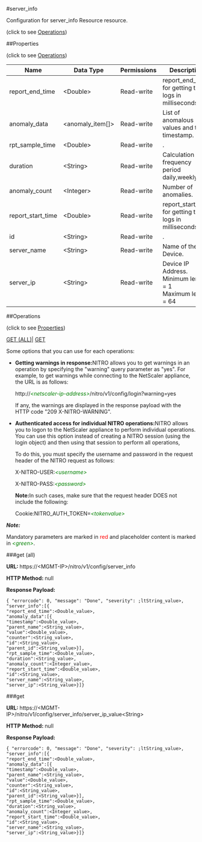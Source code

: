 #server_info



Configuration for server_info Resource resource.

<span>(click to see [Operations](#operations))</span>



##Properties 

<span>(click to see [Operations](#operations))</span>





<table><thead><tr><th>Name</th><th>Data Type</th><th>Permissions</th><th>Description</th></tr></thead><tbody><tr><td>report_end_time</td><td>&lt;Double></td><td>Read-write</td><td>report_end_time for getting the logs in milliseconds.</td></tr><tr><td>anomaly_data</td><td>&lt;anomaly_item[]></td><td>Read-write</td><td>List of anomalous values and their timestamp.</td></tr><tr><td>rpt_sample_time</td><td>&lt;Double></td><td>Read-write</td><td>.</td></tr><tr><td>duration</td><td>&lt;String></td><td>Read-write</td><td>Calculation frequency period daily,weekly etc.</td></tr><tr><td>anomaly_count</td><td>&lt;Integer></td><td>Read-write</td><td>Number of anomalies.</td></tr><tr><td>report_start_time</td><td>&lt;Double></td><td>Read-write</td><td>report_start_time for getting the logs in milliseconds.</td></tr><tr><td>id</td><td>&lt;String></td><td>Read-write</td><td>.</td></tr><tr><td>server_name</td><td>&lt;String></td><td>Read-write</td><td>Name of the Device.</td></tr><tr><td>server_ip</td><td>&lt;String></td><td>Read-write</td><td>Device IP Address.<br>Minimum length = 1<br>Maximum length = 64</td></tr></tbody></table>

##Operations 

<span>(click to see [Properties](#properties))</span>





[GET (ALL)](#get-all)| [GET](#get)





Some options that you can use for each operations:

<ul><li><p><b>Getting warnings in response:</b>NITRO allows you to get warnings in an operation by specifying the "warning" query parameter as "yes". For example, to get warnings while connecting to the NetScaler appliance, the URL is as follows:</p><p>http://<span style="color:green;font-style:italic;">&lt;netscaler-ip-address&gt;</span>/nitro/v1/config/login?warning=yes</p><p>If any, the warnings are displayed in the response payload with the HTTP code "209 X-NITRO-WARNING".</p></li><li><p><b>Authenticated access for individual NITRO operations:</b>NITRO allows you to logon to the NetScaler appliance to perform individual operations. You can use this option instead of creating a NITRO session (using the login object) and then using that session to perform all operations,</p><p>To do this, you must specify the username and password in the request header of the NITRO request as follows:</p><p>X-NITRO-USER:<span style="color:green;font-style:italic;">&lt;username&gt;</span></p><p>X-NITRO-PASS:<span style="color:green;font-style:italic;">&lt;password&gt;</span></p><p><b>Note:</b>In such cases, make sure that the request header DOES not include the following:</p><p>Cookie:NITRO_AUTH_TOKEN=<span style="color:green;font-style:italic;">&lt;tokenvalue&gt;</span></p></li></ul>







***Note:*** 

Mandatory parameters are marked in <span style="color:#FF0000;">red</span> and placeholder content is marked in <span style="color:green;font-style:italic">&lt;green&gt;</span>.



###get (all)







<b>URL: </b>https://&lt;MGMT-IP&gt;/nitro/v1/config/server_info

<b>HTTP Method: </b>null

<b>Response Payload: </b>
```
{ "errorcode": 0, "message": "Done", "severity": ;ltString_value>, "server_info":[{
"report_end_time":<Double_value>,
"anomaly_data":[{
"timestamp":<Double_value>,
"parent_name":<String_value>,
"value":<Double_value>,
"counter":<String_value>,
"id":<String_value>,
"parent_id":<String_value>}],
"rpt_sample_time":<Double_value>,
"duration":<String_value>,
"anomaly_count":<Integer_value>,
"report_start_time":<Double_value>,
"id":<String_value>,
"server_name":<String_value>,
"server_ip":<String_value>}]}
```







###get







<b>URL: </b>https://&lt;MGMT-IP&gt;/nitro/v1/config/server_info/server_ip_value&lt;String&gt;

<b>HTTP Method: </b>null

<b>Response Payload: </b>
```
{ "errorcode": 0, "message": "Done", "severity": ;ltString_value>, "server_info":[{
"report_end_time":<Double_value>,
"anomaly_data":[{
"timestamp":<Double_value>,
"parent_name":<String_value>,
"value":<Double_value>,
"counter":<String_value>,
"id":<String_value>,
"parent_id":<String_value>}],
"rpt_sample_time":<Double_value>,
"duration":<String_value>,
"anomaly_count":<Integer_value>,
"report_start_time":<Double_value>,
"id":<String_value>,
"server_name":<String_value>,
"server_ip":<String_value>}]}
```







